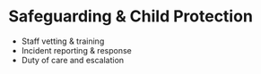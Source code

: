 # Safeguarding & Child Protection

- Staff vetting & training
- Incident reporting & response
- Duty of care and escalation
